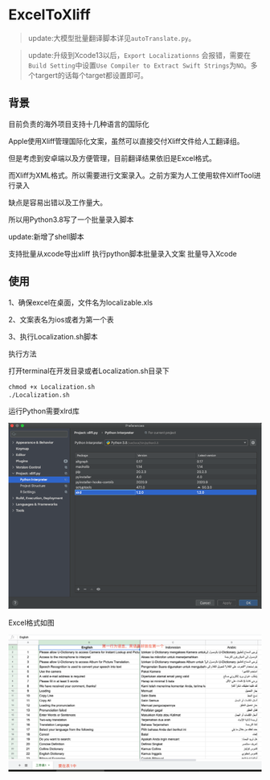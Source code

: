 # ExcelToXliff

>update:大模型批量翻译脚本详见`autoTranslate.py`。

>update:升级到Xcode13以后，`Export Localizationns` 会报错，需要在`Build Setting`中设置`Use Compiler to Extract Swift Strings`为`NO`。多个targert的话每个target都设置即可。

## 背景
    
目前负责的海外项目支持十几种语言的国际化

Apple使用Xliff管理国际化文案，虽然可以直接交付Xliff文件给人工翻译组。

但是考虑到安卓端以及方便管理，目前翻译结果依旧是Excel格式。

而Xliff为XML格式。所以需要进行文案录入。之前方案为人工使用软件XliffTool进行录入

缺点是容易出错以及工作量大。
    
所以用Python3.8写了一个批量录入脚本

update:新增了shell脚本

支持批量从xcode导出xliff
执行python脚本批量录入文案
批量导入Xcode

## 使用

1、确保excel在桌面，文件名为localizable.xls

2、文案表名为ios或者为第一个表

3、执行Localization.sh脚本

执行方法

打开terminal在开发目录或者Localization.sh目录下

```
chmod +x Localization.sh
./Localization.sh
```



运行Python需要xlrd库

![image](1.png)

Excel格式如图

![image](2.png)


